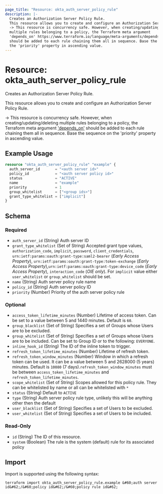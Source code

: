 ```yaml
---
page_title: "Resource: okta_auth_server_policy_rule"
description: |-
  Creates an Authorization Server Policy Rule.
  This resource allows you to create and configure an Authorization Server Policy Rule.
  -> This resource is concurrency safe. However, when creating/updating/deleting
  multiple rules belonging to a policy, the Terraform meta argument
  'depends_on' https://www.terraform.io/language/meta-arguments/depends_on
  should be added to each rule chaining them all in sequence. Base the sequence on
  the 'priority' property in ascending value.
---
```


# Resource: okta_auth_server_policy_rule

Creates an Authorization Server Policy Rule.

This resource allows you to create and configure an Authorization Server Policy Rule.

-> This resource is concurrency safe. However, when creating/updating/deleting
multiple rules belonging to a policy, the Terraform meta argument
['depends_on'](https://www.terraform.io/language/meta-arguments/depends_on)
should be added to each rule chaining them all in sequence. Base the sequence on
the 'priority' property in ascending value.

## Example Usage

```terraform
resource "okta_auth_server_policy_rule" "example" {
  auth_server_id       = "<auth server id>"
  policy_id            = "<auth server policy id>"
  status               = "ACTIVE"
  name                 = "example"
  priority             = 1
  group_whitelist      = ["<group ids>"]
  grant_type_whitelist = ["implicit"]
}
```

<!-- schema generated by tfplugindocs -->
## Schema

### Required

- `auth_server_id` (String) Auth server ID
- `grant_type_whitelist` (Set of String) Accepted grant type values, `authorization_code`, `implicit`, `password`, `client_credentials`, `urn:ietf:params:oauth:grant-type:saml2-bearer` (*Early Access Property*), `urn:ietf:params:oauth:grant-type:token-exchange` (*Early Access Property*),`urn:ietf:params:oauth:grant-type:device_code` (*Early Access Property*), `interaction_code` (*OIE only*). For `implicit` value either `user_whitelist` or `group_whitelist` should be set.
- `name` (String) Auth server policy rule name
- `policy_id` (String) Auth server policy ID
- `priority` (Number) Priority of the auth server policy rule

### Optional

- `access_token_lifetime_minutes` (Number) Lifetime of access token. Can be set to a value between 5 and 1440 minutes. Default is `60`.
- `group_blacklist` (Set of String) Specifies a set of Groups whose Users are to be excluded.
- `group_whitelist` (Set of String) Specifies a set of Groups whose Users are to be included. Can be set to Group ID or to the following: `EVERYONE`.
- `inline_hook_id` (String) The ID of the inline token to trigger.
- `refresh_token_lifetime_minutes` (Number) Lifetime of refresh token.
- `refresh_token_window_minutes` (Number) Window in which a refresh token can be used. It can be a value between 5 and 2628000 (5 years) minutes. Default is `10080` (7 days).`refresh_token_window_minutes` must be between `access_token_lifetime_minutes` and `refresh_token_lifetime_minutes`.
- `scope_whitelist` (Set of String) Scopes allowed for this policy rule. They can be whitelisted by name or all can be whitelisted with ` * `
- `status` (String) Default to `ACTIVE`
- `type` (String) Auth server policy rule type, unlikely this will be anything other then the default
- `user_blacklist` (Set of String) Specifies a set of Users to be excluded.
- `user_whitelist` (Set of String) Specifies a set of Users to be included.

### Read-Only

- `id` (String) The ID of this resource.
- `system` (Boolean) The rule is the system (default) rule for its associated policy

## Import

Import is supported using the following syntax:

```shell
terraform import okta_auth_server_policy_rule.example &#60;auth server id&#62;/&#60;policy id&#62;/&#60;policy rule id&#62;
```
